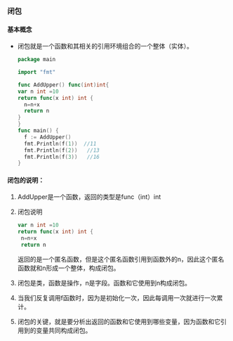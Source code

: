 ### 闭包

####     基本概念

- 闭包就是一个函数和其相关的引用环境组合的一个整体（实体）。

  ```go
  package main
  
  import "fmt"
  
  func AddUpper() func(int)int{
  var n int =10
  return func(x int) int {
  	n=n+x
  	return n
  }
  }
  func main() {
  	f := AddUpper()
  	fmt.Println(f(1))  //11
  	fmt.Println(f(2))   //13
  	fmt.Println(f(3))   //16
  }
  ```

#### 闭包的说明：

1. AddUpper是一个函数，返回的类型是func（int）int

2. 闭包说明

   ```go
   var n int =10
   return func(x int) int {
   	n=n+x
   	return n
   ```

   返回的是一个匿名函数，但是这个匿名函数引用到函数外的n，因此这个匿名函数就和n形成一个整体，构成闭包。

3. 闭包是类，函数是操作，n是字段。函数和它使用到n构成闭包。

4. 当我们反复调用f函数时，因为是初始化一次，因此每调用一次就进行一次累计。

5. 闭包的关键，就是要分析出返回的函数和它使用到哪些变量，因为函数和它引用到的变量共同构成闭包。


